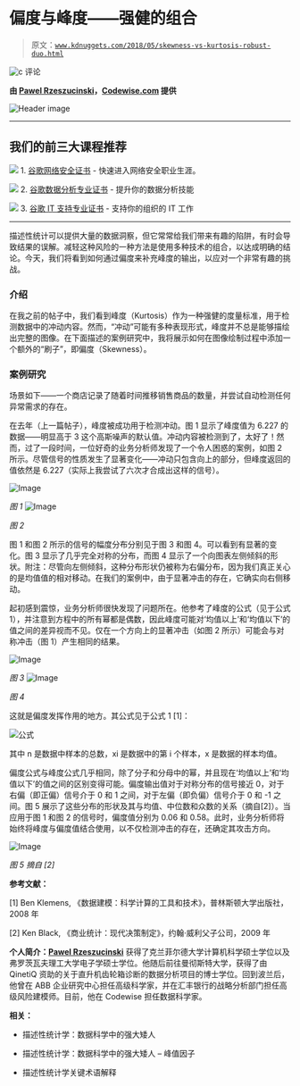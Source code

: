 # 偏度与峰度——强健的组合

> 原文：[`www.kdnuggets.com/2018/05/skewness-vs-kurtosis-robust-duo.html`](https://www.kdnuggets.com/2018/05/skewness-vs-kurtosis-robust-duo.html)

![c](img/3d9c022da2d331bb56691a9617b91b90.png) 评论

**由 [Pawel Rzeszucinski](https://www.linkedin.com/in/pawelrzeszucinski/)，[Codewise.com](http://www.codewise.com/) 提供**

![Header image](img/6132b181cbd184c8e540378ffb073700.png)

* * *

## 我们的前三大课程推荐

![](img/0244c01ba9267c002ef39d4907e0b8fb.png) 1\. [谷歌网络安全证书](https://www.kdnuggets.com/google-cybersecurity) - 快速进入网络安全职业生涯。

![](img/e225c49c3c91745821c8c0368bf04711.png) 2\. [谷歌数据分析专业证书](https://www.kdnuggets.com/google-data-analytics) - 提升你的数据分析技能

![](img/0244c01ba9267c002ef39d4907e0b8fb.png) 3\. [谷歌 IT 支持专业证书](https://www.kdnuggets.com/google-itsupport) - 支持你的组织的 IT 工作

* * *

描述性统计可以提供大量的数据洞察，但它常常给我们带来有趣的陷阱，有时会导致结果的误解。减轻这种风险的一种方法是使用多种技术的组合，以达成明确的结论。今天，我们将看到如何通过偏度来补充峰度的输出，以应对一个非常有趣的挑战。

### 介绍

在我之前的帖子中，我们看到峰度（Kurtosis）作为一种强健的度量标准，用于检测数据中的冲动内容。然而，“冲动”可能有多种表现形式，峰度并不总是能够描绘出完整的图像。在下面描述的案例研究中，我将展示如何在图像绘制过程中添加一个额外的“刷子”，即偏度（Skewness）。

### 案例研究

场景如下——一个商店记录了随着时间推移销售商品的数量，并尝试自动检测任何异常需求的存在。

在去年（上一篇帖子），峰度被成功用于检测冲动。图 1 显示了峰度值为 6.227 的数据——明显高于 3 这个高斯噪声的默认值。冲动内容被检测到了，太好了！然而，过了一段时间，一位好奇的业务分析师发现了一个令人困惑的案例，如图 2 所示。尽管信号的性质发生了显著变化——冲动只包含向上的部分，但峰度返回的值依然是 6.227（实际上我尝试了六次才合成出这样的信号）。

![Image](img/f7a03cfa424724215ccb274a43ad07cd.png)

*图 1* ![Image](img/c70906435d0004866ac8598f389e621d.png)

*图 2*

图 1 和图 2 所示的信号的幅度分布分别见于图 3 和图 4。可以看到有显著的变化。图 3 显示了几乎完全对称的分布，而图 4 显示了一个向图表左侧倾斜的形状。附注：尽管向左侧倾斜，这种分布形状仍被称为右偏分布，因为我们真正关心的是均值值的相对移动。在我们的案例中，由于显著冲击的存在，它确实向右侧移动。

起初感到震惊，业务分析师很快发现了问题所在。他参考了峰度的公式（见于公式 1），并注意到方程中的所有幂都是偶数，因此峰度可能对‘均值以上’和‘均值以下’的值之间的差异视而不见。仅在一个方向上的显著冲击（如图 2 所示）可能会与对称冲击（图 1）产生相同的结果。

![Image](img/f6ea8d4c10802171db119e4eff3cb032.png)

*图 3* ![Image](img/0e5a834206803b3980a733d1ee1e92ef.png)

*图 4*

这就是偏度发挥作用的地方。其公式见于公式 1 [1]：

![公式](img/0ba191b1e901a37b9aa90348d1b3d982.png)

其中 n 是数据中样本的总数，xi 是数据中的第 i 个样本，x 是数据的样本均值。

偏度公式与峰度公式几乎相同，除了分子和分母中的幂，并且现在‘均值以上’和‘均值以下’的值之间的区别变得可能。偏度输出值对于对称分布的信号接近 0，对于右偏（即正偏）信号介于 0 和 1 之间，对于左偏（即负偏）信号介于 0 和 -1 之间。图 5 展示了这些分布的形状及其与均值、中位数和众数的关系（摘自[2]）。当应用于图 1 和图 2 的信号时，偏度值分别为 0.06 和 0.58。此时，业务分析师将始终将峰度与偏度值结合使用，以不仅检测冲击的存在，还确定其攻击方向。

![Image](img/b5c25216a047fbacc3ed89751a03a5a8.png)

*图 5 摘自 [2]*

**参考文献：**

[1] Ben Klemens, 《数据建模：科学计算的工具和技术》，普林斯顿大学出版社，2008 年

[2] Ken Black, 《商业统计：现代决策制定》，约翰·威利父子公司，2009 年

**个人简介：[Pawel Rzeszucinski](https://www.linkedin.com/in/pawelrzeszucinski/)** 获得了克兰菲尔德大学计算机科学硕士学位以及弗罗茨瓦夫理工大学电子学硕士学位。他随后前往曼彻斯特大学，获得了由 QinetiQ 资助的关于直升机齿轮箱诊断的数据分析项目的博士学位。回到波兰后，他曾在 ABB 企业研究中心担任高级科学家，并在汇丰银行的战略分析部门担任高级风险建模师。目前，他在 Codewise 担任数据科学家。

**相关：**

+   描述性统计学：数据科学中的强大矮人

+   描述性统计学：数据科学中的强大矮人 – 峰值因子

+   描述性统计学关键术语解释

